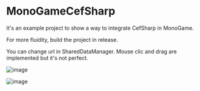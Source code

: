 # MonoGameCefSharp

It's an example project to show a way to integrate CefSharp in MonoGame.

For more fluidity, build the project in release.

You can change url in SharedDataManager.
Mouse clic and drag are implemented but it's not perfect.

![image](https://user-images.githubusercontent.com/1212944/127695261-8ec17ca7-2a40-4560-b097-509629ebdab5.png)

![image](https://user-images.githubusercontent.com/1212944/127695974-c5ff9831-1de0-4b99-a452-77d91bec516b.png)
